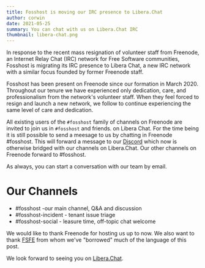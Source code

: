 ```yaml
---
title: Fosshost is moving our IRC presence to Libera.Chat
author: corwin
date: 2021-05-25
summary: You can chat with us on Libera.Chat IRC
thumbnail: libera-chat.png
---
```


In response to the recent mass resignation of volunteer staff from Freenode, an Internet Relay Chat (IRC) network for Free Software communities, Fosshost is migrating its IRC presence to Libera Chat, a new IRC network with a similar focus founded by former Freenode staff.

Fosshost has been present on Freenode since our formation in March 2020.  Throughout our tenure we have experienced only dedication, care, and professionalism from the network's volunteer staff. When they feel forced to resign and launch a new network, we follow to continue experiencing the same level of care and dedication.

All existing users of the `#fosshost` family of channels on Freenode are invited to join us in `#fosshost` and friends. on Libera Chat.
For the time being it is still possible to send a meesage to us by chatting in Freenode #fosshost.  This will forward a message to our [Discord](https://discord.gg/pEU5eZ9hhh) which now is otherwise bridged with our channels on Libera.Chat.  Our other channels on Freenode forward to #fosshost.

As always, you can start a conversation with our team by email.

# Our Channels

 * #fosshost -our main channel, Q&A and discussion
 * #fosshost-incident - tenant issue triage
 * #fosshost-social - leasure time, off-topic chat welcome

We would like to thank Freenode for hosting us up to now.  We also want to thank [FSFE](https://fsfe.org/) from whom we've "borrowed" much of the language of this post.

We look forward to seeing you on [Libera.Chat](https://libera.chat).
